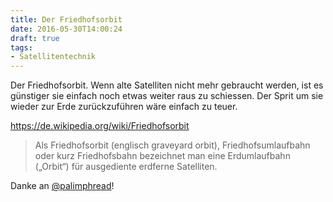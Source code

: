 ```yaml
---
title: Der Friedhofsorbit
date: 2016-05-30T14:00:24
draft: true
tags:
- Satellitentechnik
---
```


Der Friedhofsorbit. Wenn alte Satelliten nicht mehr gebraucht werden, ist
es günstiger sie einfach noch etwas weiter raus zu schiessen. Der Sprit um
sie wieder zur Erde zurückzuführen wäre einfach zu teuer.

https://de.wikipedia.org/wiki/Friedhofsorbit

> Als Friedhofsorbit (englisch graveyard orbit), Friedhofsumlaufbahn oder
> kurz Friedhofsbahn bezeichnet man eine Erdumlaufbahn („Orbit“) für
> ausgediente erdferne Satelliten.

Danke an [@palimphread](https://twitter.com/palimphread)!
